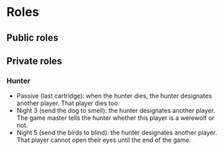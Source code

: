 Roles
=====

Public roles
------------

Private roles
-------------

### Hunter
* Passive (last cartridge): when the hunter dies, the hunter designates another player. That player dies too.
* Night 3 (send the dog to smell):  the hunter designates another player. The game master tells the hunter whether this player is a werewolf or not.
* Night 5 (send the birds to blind): the hunter designates another player. That player cannot open their eyes until the end of the game.
